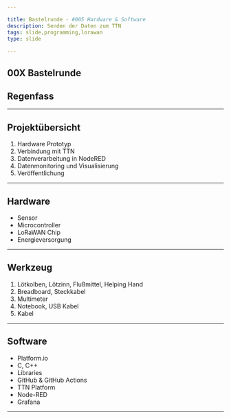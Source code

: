 ```yaml
---

title: Bastelrunde - #005 Hardware & Software
description: Senden der Daten zum TTN
tags: slide,programming,lorawan
type: slide
  
---
```


<!-- slide bg="[[vergissberlin_young_person_in_a_garden_with_a_microcontroller_e_4b8f3925-109e-4348-b8c7-eceac7ae8b4e.png]]" data-auto-animate     -->

## 00X Bastelrunde
<!-- element style="padding-top: 30%" -->
## Regenfass


---
## Projektübersicht

1. Hardware Prototyp
2. Verbindung mit TTN<!-- element class="fragment" -->
3. Datenverarbeitung in NodeRED<!-- element class="fragment" -->
4. Datenmonitoring und Visualisierung<!-- element class="fragment" -->
5. Veröffentlichung<!-- element class="fragment" -->

<!--
1. Planung
2. Hardware Prototyp
3. Verbindung mit TTN
4. Datenverarbeitung in NodeRED
5. Datenmonitoring und Visualisierung
	1. Handy Notification
	2. Dashboard
6. Veröffentlichung
-->

---

## Hardware

- Sensor<!-- element class="fragment" -->
- Microcontroller<!-- element class="fragment" -->
- LoRaWAN Chip<!-- element class="fragment" -->
- Energieversorgung<!-- element class="fragment" -->

---

## Werkzeug

1. Lötkolben, Lötzinn, Flußmittel, Helping Hand
2. Breadboard, Steckkabel
3. Multimeter
4. Notebook, USB Kabel
5. Kabel

---

## Software

- Platform.io
- C, C++
- Libraries
- GitHub & GitHub Actions
- TTN Platform
- Node-RED
- Grafana

---


